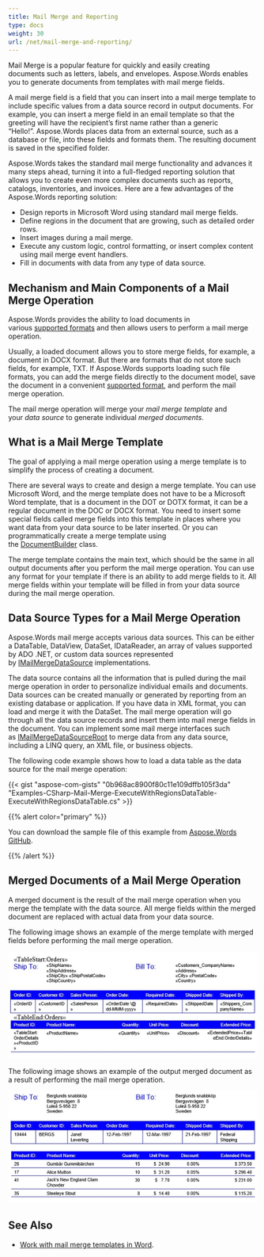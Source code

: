 ```yaml
---
title: Mail Merge and Reporting
type: docs
weight: 30
url: /net/mail-merge-and-reporting/
---
```


Mail Merge is a popular feature for quickly and easily creating documents such as letters, labels, and envelopes. Aspose.Words enables you to generate documents from templates with mail merge fields.

A mail merge field is a field that you can insert into a mail merge template to include specific values from a data source record in output documents. For example, you can insert a merge field in an email template so that the greeting will have the recipient’s first name rather than a generic “Hello!”. Aspose.Words places data from an external source, such as a database or file, into these fields and formats them. The resulting document is saved in the specified folder.

Aspose.Words takes the standard mail merge functionality and advances it many steps ahead, turning it into a full-fledged reporting solution that allows you to create even more complex documents such as reports, catalogs, inventories, and invoices. Here are a few advantages of the Aspose.Words reporting solution:

- Design reports in Microsoft Word using standard mail merge fields.
- Define regions in the document that are growing, such as detailed order rows.
- Insert images during a mail merge.
- Execute any custom logic, control formatting, or insert complex content using mail merge event handlers.
- Fill in documents with data from any type of data source.

## **Mechanism and Main Components of a Mail Merge Operation**

Aspose.Words provides the ability to load documents in various [supported formats](https://apireference.aspose.com/words/net/aspose.words/loadformat) and then allows users to perform a mail merge operation.

Usually, a loaded document allows you to store merge fields, for example, a document in DOCX format. But there are formats that do not store such fields, for example, TXT. If Aspose.Words supports loading such file formats, you can add the merge fields directly to the document model, save the document in a convenient [supported format](https://apireference.aspose.com/words/net/aspose.words/saveformat), and perform the mail merge operation.

The mail merge operation will merge your *mail merge template* and your *data source* to generate individual *merged documents*.

## **What is a Mail Merge Template**

The goal of applying a mail merge operation using a merge template is to simplify the process of creating a document.

There are several ways to create and design a merge template. You can use Microsoft Word, and the merge template does not have to be a Microsoft Word template, that is a document in the DOT or DOTX format, it can be a regular document in the DOC or DOCX format. You need to insert some special fields called merge fields into this template in places where you want data from your data source to be later inserted. Or you can programmatically create a merge template using the [DocumentBuilder](https://apireference.aspose.com/words/net/aspose.words/documentbuilder) class.

The merge template contains the main text, which should be the same in all output documents after you perform the mail merge operation. You can use any format for your template if there is an ability to add merge fields to it. All merge fields within your template will be filled in from your data source during the mail merge operation.

## **Data Source Types for a Mail Merge Operation**

Aspose.Words mail merge accepts various data sources. This can be either a DataTable, DataView, DataSet, IDataReader, an array of values supported by ADO .NET, or custom data sources represented by [IMailMergeDataSource](https://apireference.aspose.com/words/net/aspose.words.mailmerging/imailmergedatasource) implementations.

The data source contains all the information that is pulled during the mail merge operation in order to personalize individual emails and documents. Data sources can be created manually or generated by reporting from an existing database or application. If you have data in XML format, you can load and merge it with the DataSet. The mail merge operation will go through all the data source records and insert them into mail merge fields in the document. You can implement some mail merge interfaces such as [IMailMergeDataSourceRoot](http://www.aspose.com/api/net/words/aspose.words.mailmerging/imailmergedatasourceroot) to merge data from any data source, including a LINQ query, an XML file, or business objects.

The following code example shows how to load a data table as the data source for the mail merge operation:

{{< gist "aspose-com-gists" "0b968ac8900f80c11e109dffb105f3da" "Examples-CSharp-Mail-Merge-ExecuteWithRegionsDataTable-ExecuteWithRegionsDataTable.cs" >}}

{{% alert color="primary" %}} 

You can download the sample file of this example from [Aspose.Words GitHub](https://github.com/aspose-words/Aspose.Words-for-.NET/blob/master/Examples/Data/Mail-Merge/MailMerge.ExecuteWithRegions.doc).

{{% /alert %}} 

## **Merged Documents of a Mail Merge Operation**

A merged document is the result of the mail merge operation when you merge the template with the data source. All merge fields within the merged document are replaced with actual data from your data source.

The following image shows an example of the merge template with merged fields before performing the mail merge operation.

![todo:image_alt_text](mail-merge-and-reporting_1.jpg)

The following image shows an example of the output merged document as a result of performing the mail merge operation.

![todo:image_alt_text](mail-merge-and-reporting_2.jpg)

## **See Also**

- [Work with mail merge templates in Word](https://docs.microsoft.com/en-us/power-platform/admin/work-mail-merge-templates).
